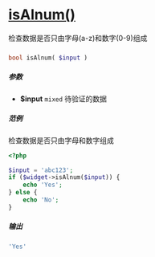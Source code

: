 [isAlnum()](http://twinh.github.com/widget/api/isAlnum)
=======================================================

检查数据是否只由字母(a-z)和数字(0-9)组成

### 
```php
bool isAlnum( $input )
```

##### 参数
* **$input** `mixed` 待验证的数据

##### 范例
检查数据是否只由字母和数字组成
```php
<?php

$input = 'abc123';
if ($widget->isAlnum($input)) {
    echo 'Yes';
} else {
    echo 'No';
}
```
##### 输出
```php
'Yes'
```
